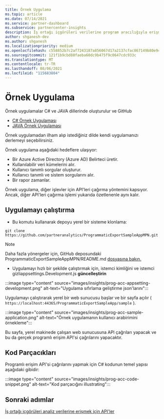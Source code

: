 ```yaml
---
title: Örnek Uygulama
ms.topic: article
ms.date: 07/14/2021
ms.service: partner-dashboard
ms.subservice: partnercenter-insights
description: İş ortağı içgörüleri verilerine program aracılığıyla erişmek üzere kendi uygulamanızı oluşturmak için örnek uygulamayı kullanın.
author: shganesh-dev
ms.author: shganesh
ms.localizationpriority: medium
ms.openlocfilehash: c558852b7c2af7243187a856067d17a2137cfac867149b80e9c852a1d08d780a
ms.sourcegitcommit: 121f1b9cbd88faeba60dc9b475f9c0647cdc933c
ms.translationtype: MT
ms.contentlocale: tr-TR
ms.lasthandoff: 08/06/2021
ms.locfileid: "115683804"
---
```

# <a name="sample-application"></a>Örnek Uygulama

Örnek uygulamalar C# ve JAVA dillerinde oluşturulur [](https://github.com/partneranalytics) ve GitHub

- [C# Örnek Uygulaması](https://github.com/partneranalytics/ProgrammaticExportSampleAppMPN)
- [JAVA Örnek Uygulaması](https://github.com/partneranalytics/ProgrammaticExportSampleAppMPN_Java)

Örnek uygulamadan ilham alıp istediğiniz dilde kendi uygulamanızı derlemeyi seçebilirsiniz.

Örnek uygulama aşağıdaki hedeflere ulaşıyor:

- Bir Azure Active Directory (Azure AD) Belirteci üretir.
- Kullanılabilir veri kümelerini alır.
- Kullanıcı tanımlı sorgular oluşturur.
- Kullanıcı tanımlı ve sistem sorgularını alır.
- Bir rapor zamanlar.

Örnek uygulama, diğer işlevler için API'leri çağırma yöntemini kapsıyor. Ancak, diğer API'leri çağırma işlemi yukarıda özetlenenle aynı kalır.

## <a name="how-to-run-the-application"></a>Uygulamayı çalıştırma

- Bu komutu kullanarak depoyu yerel bir sisteme klonlama:

```cli
git clone https://github.com/partneranalytics/ProgrammaticExportSampleAppMPN.git
```

> [!Note]
> Daha fazla yönergeler için, GitHub deposundaki ProgrammaticExportSampleAppMPN/README.md [dosyasına bakın.](https://github.com/partneranalytics/ProgrammaticExportSampleAppMPN_Java)

- Uygulamayı hızlı bir şekilde çalıştırmak için, istemci kimliğini ve istemci gizliappsettings.Development.js **güncelleştirin**

:::image type="content" source="images/insights/prog-acc-appsetting-development.png" alt-text="Uygulama sıfırlama geliştirme json'larını":::

Uygulamayı çalıştırarak yerel bir web sunucusu başlar ve bir sayfa açılır ( `https://localhost:44365/ProgrammaticExportSampleApp/sample` ).
  
:::image type="content" source="images/insights/prog-acc-sample-application.png" alt-text="Örnek uygulamanın kullanıcı arabirimini örnekleme":::

Bu sayfa, yerel makinede çalışan web sunucusuna API çağrıları yapacak ve bu da gerçek programlı erişim API'si çağrılarını yapacaktır.

## <a name="code-snippets"></a>Kod Parçacıkları

Programlı erişim API'si çağrılarını yapmak için C# kodunun temel yapısı aşağıdaki gibidir:
 
:::image type="content" source="images/insights/prog-acc-code-snippet.png" alt-text="Kod parçacığını illustrating":::

## <a name="next-steps"></a>Sonraki adımlar

[İş ortağı içgörüleri analiz verilerine erişmek için API'ler](insights-programmatic-analytics-available-api.md)
